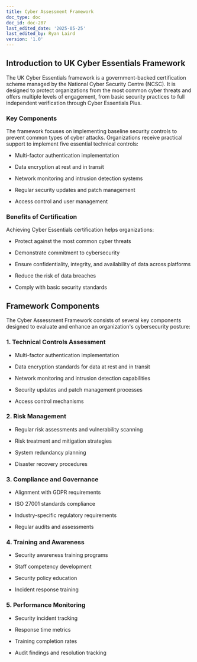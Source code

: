 ```yaml
---
title: Cyber Assessment Framework
doc_type: doc
doc_id: doc-287
last_edited_date: '2025-05-25'
last_edited_by: Ryan Laird
version: '1.0'
---
```


## Introduction to UK Cyber Essentials Framework

The UK Cyber Essentials framework is a government-backed certification scheme managed by the National Cyber Security Centre (NCSC). It is designed to protect organizations from the most common cyber threats and offers multiple levels of engagement, from basic security practices to full independent verification through Cyber Essentials Plus.

### Key Components

The framework focuses on implementing baseline security controls to prevent common types of cyber attacks. Organizations receive practical support to implement five essential technical controls:

- Multi-factor authentication implementation

- Data encryption at rest and in transit

- Network monitoring and intrusion detection systems

- Regular security updates and patch management

- Access control and user management

### Benefits of Certification

Achieving Cyber Essentials certification helps organizations:

- Protect against the most common cyber threats

- Demonstrate commitment to cybersecurity

- Ensure confidentiality, integrity, and availability of data across platforms

- Reduce the risk of data breaches

- Comply with basic security standards



## Framework Components

The Cyber Assessment Framework consists of several key components designed to evaluate and enhance an organization's cybersecurity posture:

### 1. Technical Controls Assessment

- Multi-factor authentication implementation

- Data encryption standards for data at rest and in transit

- Network monitoring and intrusion detection capabilities

- Security updates and patch management processes

- Access control mechanisms

### 2. Risk Management

- Regular risk assessments and vulnerability scanning

- Risk treatment and mitigation strategies

- System redundancy planning

- Disaster recovery procedures

### 3. Compliance and Governance

- Alignment with GDPR requirements

- ISO 27001 standards compliance

- Industry-specific regulatory requirements

- Regular audits and assessments

### 4. Training and Awareness

- Security awareness training programs

- Staff competency development

- Security policy education

- Incident response training

### 5. Performance Monitoring

- Security incident tracking

- Response time metrics

- Training completion rates

- Audit findings and resolution tracking



<!-- Unsupported block type: child_database -->
